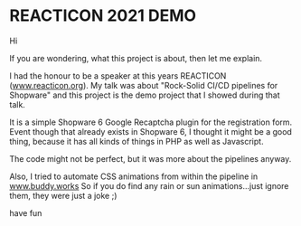 # REACTICON 2021 DEMO


Hi

If you are wondering, what this project is about, then let me explain.

I had the honour to be a speaker at this years REACTICON (www.reacticon.org).
My talk was about "Rock-Solid CI/CD pipelines for Shopware" and this project is the demo project that I showed during that talk.

It is a simple Shopware 6 Google Recaptcha plugin for the registration form.
Event though that already exists in Shopware 6, I thought it might be a good thing, because it has all kinds of things in PHP as well as Javascript.

The code might not be perfect, but it was more about the pipelines anyway.


Also, I tried to automate CSS animations from within the pipeline in www.buddy.works 
So if you do find any rain or sun animations...just ignore them, they were just a joke ;)


have fun
